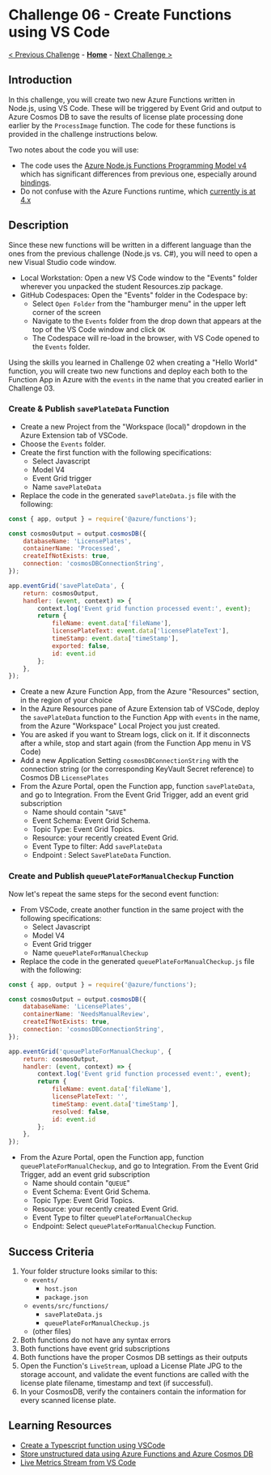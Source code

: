 # Challenge 06 - Create Functions using VS Code

[< Previous Challenge](./Challenge-05.md) - **[Home](../README.md)** - [Next Challenge >](./Challenge-07.md)

## Introduction

In this challenge, you will create two new Azure Functions written in Node.js, using VS Code. These will be triggered by Event Grid and output to Azure Cosmos DB to save the results of license plate processing done earlier by the `ProcessImage` function.  The code for these functions is provided in the challenge instructions below.

Two notes about the code you will use:
- The code uses the [Azure Node.js Functions Programming Model v4](https://techcommunity.microsoft.com/t5/apps-on-azure-blog/azure-functions-node-js-v4-programming-model-is-generally/ba-p/3929217) which has significant differences from previous one, especially around [bindings](https://learn.microsoft.com/en-us/azure/azure-functions/functions-node-upgrade-v4?tabs=v4).
- Do not confuse with the Azure Functions runtime, which [currently is at 4.x](https://learn.microsoft.com/en-us/azure/azure-functions/migrate-version-3-version-4?tabs=net8%2Cazure-cli%2Cwindows&pivots=programming-language-javascript)

## Description

Since these new functions will be written in a different language than the ones from the previous challenge (Node.js vs. C#), you will need to open a new Visual Studio code window.  

- Local Workstation: Open a new VS Code window to the "Events" folder wherever you unpacked the student Resources.zip package.
- GitHub Codespaces: Open the "Events" folder in the Codespace by:
    - Select `Open Folder` from the "hamburger menu" in the upper left corner of the screen
    - Navigate to the `Events` folder from the drop down that appears at the top of the VS Code window and click `OK`
    - The Codespace will re-load in the browser, with VS Code opened to the `Events` folder.

Using the skills you learned in Challenge 02 when creating a "Hello World" function, you will create two new functions and deploy each both to the Function App in Azure with the `events` in the name that you created earlier in Challenge 03.

### Create & Publish `savePlateData` Function

- Create a new Project from the "Workspace (local)" dropdown in the Azure Extension tab of VSCode.
- Choose the `Events` folder.
- Create the first function with the following specifications:
    - Select Javascript
    - Model V4
    - Event Grid trigger
    - Name `savePlateData`
- Replace the code in the generated `savePlateData.js` file with the following:

```javascript
const { app, output } = require('@azure/functions'); 

const cosmosOutput = output.cosmosDB({ 
    databaseName: 'LicensePlates', 
    containerName: 'Processed', 
    createIfNotExists: true, 
    connection: 'cosmosDBConnectionString', 
}); 

app.eventGrid('savePlateData', { 
    return: cosmosOutput, 
    handler: (event, context) => { 
        context.log('Event grid function processed event:', event); 
        return { 
            fileName: event.data['fileName'], 
            licensePlateText: event.data['licensePlateText'], 
            timeStamp: event.data['timeStamp'], 
            exported: false,
            id: event.id 
        }; 
    }, 
}); 
```

- Create a new Azure Function App, from the Azure "Resources" section, in the region of your choice
- In the Azure Resources pane of Azure Extension tab of VSCode, deploy the `savePlateData` function to the Function App with `events` in the name, from the Azure "Workspace" Local Project you just created.
- You are asked if you want to Stream logs, click on it. If it disconnects after a while, stop and start again (from the Function App menu in VS Code)
- Add a new Application Setting `cosmosDBConnectionString` with the connection string (or the corresponding KeyVault Secret reference) to Cosmos DB `LicensePlates`
- From the Azure Portal, open the Function app, function `savePlateData`, and go to Integration. From the Event Grid Trigger, add an event grid subscription
    * Name should contain &quot;`SAVE`&quot;
    * Event Schema: Event Grid Schema.
    * Topic Type: Event Grid Topics.
    * Resource: your recently created Event Grid.
    * Event Type to filter: Add `savePlateData`
    * Endpoint : Select `SavePlateData` Function.

### Create and Publish `queuePlateForManualCheckup` Function

Now let's repeat the same steps for the second event function:
- From VSCode, create another function in the same project with the following specifications:
  - Select Javascript
  - Model V4
  - Event Grid trigger
  - Name `queuePlateForManualCheckup`
- Replace the code in the generated `queuePlateForManualCheckup.js` file with the following:

```javascript
const { app, output } = require('@azure/functions'); 

const cosmosOutput = output.cosmosDB({ 
    databaseName: 'LicensePlates', 
    containerName: 'NeedsManualReview', 
    createIfNotExists: true, 
    connection: 'cosmosDBConnectionString', 
}); 

app.eventGrid('queuePlateForManualCheckup', { 
    return: cosmosOutput, 
    handler: (event, context) => { 
        context.log('Event grid function processed event:', event); 
        return { 
            fileName: event.data['fileName'], 
            licensePlateText: '', 
            timeStamp: event.data['timeStamp'], 
            resolved: false,
            id: event.id
        };
    },
});
```

- From the Azure Portal, open the Function app, function `queuePlateForManualCheckup`, and go to Integration. From the Event Grid Trigger, add an event grid subscription
    * Name should contain "`QUEUE`"
    * Event Schema: Event Grid Schema.
    * Topic Type: Event Grid Topics.
    * Resource: your recently created Event Grid.
    * Event Type to filter `queuePlateForManualCheckup`
    * Endpoint: Select `queuePlateForManualCheckup` Function.

## Success Criteria

1. Your folder structure looks similar to this:
    * `events/`
        * `host.json`
        * `package.json`
    * `events/src/functions/`
        * `savePlateData.js`
        * `queuePlateForManualCheckup.js`
    * (other files)
2. Both functions do not have any syntax errors
3. Both functions have event grid subscriptions
4. Both functions have the proper Cosmos DB settings as their outputs
5. Open the Function's `LiveStream`, upload a License Plate JPG to the storage account, and validate the event functions are called with the license plate filename, timestamp and text (if successful). 
6. In your CosmosDB, verify the containers contain the information for every scanned license plate. 

## Learning Resources

- [Create a Typescript function using VSCode](https://learn.microsoft.com/en-us/azure/azure-functions/create-first-function-vs-code-typescript?pivots=nodejs-model-v4)
- [Store unstructured data using Azure Functions and Azure Cosmos DB](https://docs.microsoft.com/azure/azure-functions/functions-integrate-store-unstructured-data-cosmosdb)
- [Live Metrics Stream from VS Code](https://learn.microsoft.com/en-us/azure/azure-functions/streaming-logs?tabs=vs-code)
